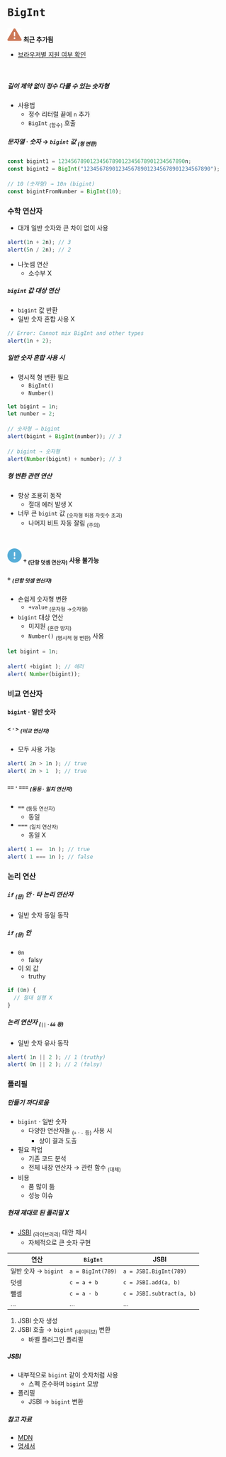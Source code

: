 `BigInt`
======

<img src="../../images/commons/icons/triangle-exclamation-solid.svg" /> **최근 추가됨**

- [브라우저별 지원 여부 확인](https://caniuse.com/#feat=bigint)

<br />

##### 길이 제약 없이 정수 다룰 수 있는 숫자형
- 사용법
  - 정수 리터럴 끝에 `n` 추가
  - `BigInt` <sub>(함수)</sub> 호출

##### 문자열 · 숫자 → `bigint` 값 <sub>(형 변환)</sub>
```javascript
const bigint1 = 1234567890123456789012345678901234567890n;
const bigint2 = BigInt("1234567890123456789012345678901234567890");

// 10 (숫자형) → 10n (bigint)
const bigintFromNumber = BigInt(10);
```

### 수학 연산자
- 대개 일반 숫자와 큰 차이 없이 사용
```javascript
alert(1n + 2n); // 3
alert(5n / 2n); // 2
```
- 나눗셈 연산
  - 소수부 X

##### `bigint` 값 대상 연산
- `bigint` 값 반환
- 일반 숫자 혼합 사용 X
```javascript
// Error: Cannot mix BigInt and other types
alert(1n + 2);
```

##### 일반 숫자 혼합 사용 시
- 명시적 형 변환 필요
  - `BigInt()`
  - `Number()`
```javascript
let bigint = 1n;
let number = 2;

// 숫자형 → bigint
alert(bigint + BigInt(number)); // 3

// bigint → 숫자형
alert(Number(bigint) + number); // 3
```

##### 형 변환 관련 연산
- 항상 조용히 동작
  - 절대 에러 발생 X
- 너무 큰 `bigint` 값 <sub>(숫자형 허용 자릿수 초과)</sub>
  - 나머지 비트 자동 잘림 <sub>(주의)</sub>

<br />

<img src="../../images/commons/icons/circle-exclamation-solid.svg" /> **`+` <sub>(단항 덧셈 연산자)</sub> 사용 불가능**

##### `+` <sub>(단항 덧셈 연산자)</sub>
- 손쉽게 숫자형 변환
  - `+value` <sub>(문자형 →숫자형)</sub>
- `bigint` 대상 연산
  - 미지원 <sub>(혼란 방지)</sub>
  - `Number()` <sub>(명시적 형 변환)</sub> 사용
```javascript
let bigint = 1n;

alert( +bigint ); // 에러
alert( Number(bigint));
```

### 비교 연산자

#### `bigint` · 일반 숫자

##### `<` · `>` <sub>(비교 연산자)</sub>
- 모두 사용 가능
```javascript
alert( 2n > 1n ); // true
alert( 2n > 1  ); // true
```

##### `==` · `===` <sub>(동등 · 일치 연산자)</sub>
- `==` <sub>(동등 연산자)</sub>
  - 동일
- `===` <sub>(일치 연산자)</sub>
  - 동일 X
```javascript
alert( 1 ==  1n ); // true
alert( 1 === 1n ); // false
```

### 논리 연산

##### `if` <sub>(문)</sub> 안 · 타 논리 연산자
- 일반 숫자 동일 동작

##### `if` <sub>(문)</sub> 안
- `0n`
  - falsy
- 이 외 값
  - truthy
```javascript
if (0n) {
  // 절대 실행 X
}
```

##### 논리 연산자 <sub>(`||` · `&&` 등)</sub>
- 일반 숫자 유사 동작
```javascript
alert( 1n || 2 ); // 1 (truthy)
alert( 0n || 2 ); // 2 (falsy)
```

### 폴리필

##### 만들기 까다로움
- `bigint` · 일반 숫자
  - 다양한 연산자들 <sub>(`+` · `-` 등)</sub> 사용 시
    - 상이 결과 도출
- 필요 작업
  - 기존 코드 분석
  - 전체 내장 연산자 → 관련 함수 <sub>(대체)</sub>
- 비용
  - 품 많이 듦
  - 성능 이슈

##### 현재 제대로 된 폴리필 X
- [JSBI](https://github.com/GoogleChromeLabs/jsbi) <sub>(라이브러리)</sub> 대안 제시
  - 자체적으로 큰 숫자 구현

|연산|`BigInt`|JSBI|
|---|---|---|
|일반 숫자 → `bigint`|`a = BigInt(789)`|`a = JSBI.BigInt(789)`|
|덧셈|`c = a + b`|`c = JSBI.add(a, b)`|
|뺄셈|`c = a - b`|`c = JSBI.subtract(a, b)`|
|…|…|…|

1. JSBI 숫자 생성
2. JSBI 호출 → `bigint` <sub>(네이티브)</sub> 변환
    - 바벨 플러그인 폴리필

##### JSBI
- 내부적으로 `bigint` 같이 숫자처럼 사용
  - 스펙 준수하며 `bigint` 모방
- 폴리필
  - JSBI → `bigint` 변환

##### 참고 자료
- [MDN](https://developer.mozilla.org/en-US/docs/Web/JavaScript/Reference/Global_Objects/BigInt)
- [명세서](https://tc39.es/ecma262/#sec-bigint-objects)
